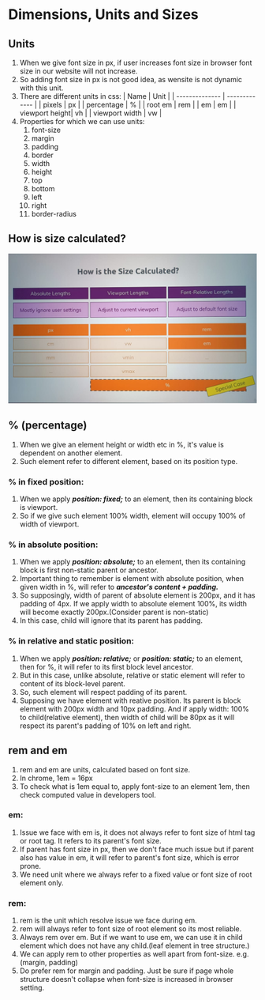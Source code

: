# Dimensions, Units and Sizes

## Units

1. When we give font size in px, if user increases font size in browser font size in our website will not increase.
2. So adding font size in px is not good idea, as wensite is not dynamic with this unit.
3. There are different units in css:
   | Name | Unit |
   | -------------- | ------------- |
   | pixels | px |
   | percentage | % |
   | root em | rem |
   | em | em |
   | viewport height| vh |
   | viewport width | vw |
4. Properties for which we can use units:
   1. font-size
   2. margin
   3. padding
   4. border
   5. width
   6. height
   7. top
   8. bottom
   9. left
   10. right
   11. border-radius

## How is size calculated?

![How is size calulated](./SizeCalculate.jpeg)

## % (percentage)

1. When we give an element height or width etc in %, it's value is dependent on another element.
2. Such element refer to different element, based on its position type.

### % in fixed position:

1. When we apply **_position: fixed;_** to an element, then its containing block is viewport.
2. So if we give such element 100% width, element will occupy 100% of width of viewport.

### % in absolute position:

1. When we apply **_position: absolute;_** to an element, then its containing block is first non-static parent or ancestor.
2. Important thing to remember is element with absolute position, when given width in %, will refer to **_ancestor's content + padding._**
3. So supposingly, width of parent of absolute element is 200px, and it has padding of 4px. If we apply width to absolute element 100%, its width will become exactly 200px.(Consider parent is non-static)
4. In this case, child will ignore that its parent has padding.

### % in relative and static position:

1. When we apply **_position: relative;_** or **_position: static;_** to an element, then for %, it will refer to its first block level ancestor.
2. But in this case, unlike absolute, relative or static element will refer to content of its block-level parent.
3. So, such element will respect padding of its parent.
4. Supposing we have element with reative position. Its parent is block element with 200px width and 10px padding. And if apply width: 100% to child(relative element), then width of child will be 80px as it will respect its parent's padding of 10% on left and right.

## rem and em

1. rem and em are units, calculated based on font size.
2. In chrome, 1em = 16px
3. To check what is 1em equal to, apply font-size to an element 1em, then check computed value in developers tool.

### em:

1. Issue we face with em is, it does not always refer to font size of html tag or root tag. It refers to its parent's font size.
2. If parent has font size in px, then we don't face much issue but if parent also has value in em, it will refer to parent's font size, which is error prone.
3. We need unit where we always refer to a fixed value or font size of root element only.

### rem:

1. rem is the unit which resolve issue we face during em.
2. rem will always refer to font size of root element so its most reliable.
3. Always rem over em. But if we want to use em, we can use it in child element which does not have any child.(leaf element in tree structure.)
4. We can apply rem to other properties as well apart from font-size. e.g. (margin, padding)
5. Do prefer rem for margin and padding. Just be sure if page whole structure doesn't collapse when font-size is increased in browser setting.

